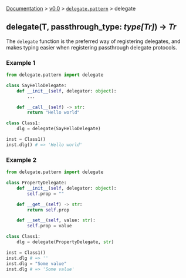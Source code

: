 [Documentation](/docs/documentation.md) >
 [v0.0](/docs/0.0/version.md) >
  [`delegate.pattern`](/docs/0.0/delegate/pattern/module.md) >
   delegate

## delegate(T<DelegateProtocol>, passthrough_type: _type[Tr]_) -> _Tr_

The `delegate` function is the preferred way of registering delegates, and makes typing easier when registering passthrough delegate protocols.

### Example 1

```python
from delegate.pattern import delegate

class SayHelloDelegate:
    def __init__(self, delegator: object):
        ...

    def __call__(self) -> str:
        return "Hello world"

class Class1:
    dlg = delegate(SayHelloDelegate)

inst = Class1()
inst.dlg() # => 'Hello world'
```

### Example 2

```python
from delegate.pattern import delegate

class PropertyDelegate:
    def __init__(self, delegator: object):
        self.prop = ""

    def __get__(self) -> str:
        return self.prop

    def __set__(self, value: str):
        self.prop = value

class Class1:
    dlg = delegate(PropertyDelegate, str)

inst = Class1()
inst.dlg # => ''
inst.dlg = "Some value"
inst.dlg # => 'Some value'
```